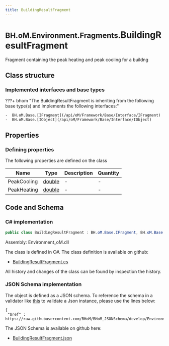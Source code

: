 ```yaml
---
title: BuildingResultFragment
---
```


# <small>BH.oM.Environment.Fragments.</small>**BuildingResultFragment**

Fragment containing the peak heating and peak cooling for a buildng

## Class structure

### Implemented interfaces and base types

???+ bhom "The BuildingResultFragment is inheriting from the following base type(s) and implements the following interfaces:"

    -  BH.oM.Base.[IFragment](/api/oM/Framework/Base/Interface/IFragment)
    -  BH.oM.Base.[IObject](/api/oM/Framework/Base/Interface/IObject)


## Properties



### Defining properties

The following properties are defined on the class

| Name             | Type             | Description      | Quantity         |
|------------------|------------------|------------------|------------------|
| PeakCooling | [double](https://learn.microsoft.com/en-us/dotnet/api/System.Double?view=netstandard-2.0) | - | - |
| PeakHeating | [double](https://learn.microsoft.com/en-us/dotnet/api/System.Double?view=netstandard-2.0) | - | - |


## Code and Schema

### C# implementation

``` C# title="C#"
public class BuildingResultFragment : BH.oM.Base.IFragment, BH.oM.Base.IObject
```

Assembly: Environment_oM.dll

The class is defined in C#. The class definition is available on github:

- [BuildingResultFragment.cs](https://github.com/BHoM/BHoM/blob/develop/Environment_oM/Fragments\BuildingResultFragment.cs)

All history and changes of the class can be found by inspection the history.
### JSON Schema implementation

The object is defined as a JSON schema. To reference the schema in a validator like [this](https://www.jsonschemavalidator.net/) to validate a Json instance, please use the lines below:

``` { .json .copy .select } title="JSON Schema"
{
 "$ref" : https://raw.githubusercontent.com/BHoM/BHoM_JSONSchema/develop/Environment_oM/Fragments/BuildingResultFragment.json}
```

The JSON Schema is available on github here:

- [BuildingResultFragment.json](https://github.com/BHoM/BHoM_JSONSchema/blob/develop/Environment_oM/Fragments/BuildingResultFragment.json)
